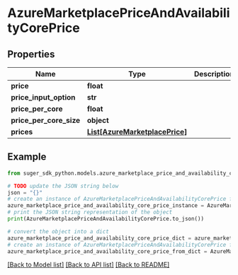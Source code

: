 # AzureMarketplacePriceAndAvailabilityCorePrice


## Properties

Name | Type | Description | Notes
------------ | ------------- | ------------- | -------------
**price** | **float** |  | [optional] 
**price_input_option** | **str** |  | [optional] 
**price_per_core** | **float** |  | [optional] 
**price_per_core_size** | **object** |  | [optional] 
**prices** | [**List[AzureMarketplacePrice]**](AzureMarketplacePrice.md) |  | [optional] 

## Example

```python
from suger_sdk_python.models.azure_marketplace_price_and_availability_core_price import AzureMarketplacePriceAndAvailabilityCorePrice

# TODO update the JSON string below
json = "{}"
# create an instance of AzureMarketplacePriceAndAvailabilityCorePrice from a JSON string
azure_marketplace_price_and_availability_core_price_instance = AzureMarketplacePriceAndAvailabilityCorePrice.from_json(json)
# print the JSON string representation of the object
print(AzureMarketplacePriceAndAvailabilityCorePrice.to_json())

# convert the object into a dict
azure_marketplace_price_and_availability_core_price_dict = azure_marketplace_price_and_availability_core_price_instance.to_dict()
# create an instance of AzureMarketplacePriceAndAvailabilityCorePrice from a dict
azure_marketplace_price_and_availability_core_price_from_dict = AzureMarketplacePriceAndAvailabilityCorePrice.from_dict(azure_marketplace_price_and_availability_core_price_dict)
```
[[Back to Model list]](../README.md#documentation-for-models) [[Back to API list]](../README.md#documentation-for-api-endpoints) [[Back to README]](../README.md)


